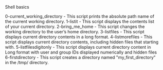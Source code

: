 Shell basics

0-current_working_directory - This script prints the absolute path name of the current working directory.
1-listit - This script displays the contents list of your current directory.
2-bring_me_home - This script changes the working directory to the user’s home directory.
3-listfiles - This script displays current directory contents in a long format.
4-listmorefiles - This script displays current directory contents, including hidden files that starting with.
5-listfilesdigitonly - This script displays current directory content in  Long format with user and group IDs displayed numerically and hidden files
6-firstdirectory -  This script creates a directory named "my_first_directory" in the /tmp/ directory.

